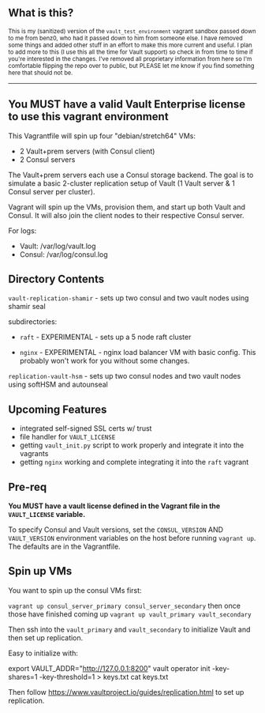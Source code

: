 ## What is this?

<sub>This is my (sanitized) version of the `vault_test_environment` vagrant sandbox passed down to me from benz0, who had it passed down to him from someone else. I have removed some things and added other stuff in an effort to make this more current and useful. I plan to add more to this (I use this all the time for Vault support) so check in from time to time if you're interested in the changes. I've removed all proprietary information from here so I'm comfortable flipping the repo over to public, but PLEASE let me know if you find something here that should not be. </sub>

---

## **You MUST have a valid Vault Enterprise license to use this vagrant environment**

This Vagrantfile will spin up four "debian/stretch64" VMs: 

* 2 Vault+prem servers (with Consul client)
* 2 Consul servers

The Vault+prem servers each use a Consul storage backend. The goal is to simulate a basic 2-cluster replication setup of Vault (1 Vault server & 1 Consul server per cluster).

Vagrant will spin up the VMs, provision them, and start up both Vault and Consul. It will also join the client nodes to their respective Consul server. 

For logs:

* Vault: /var/log/vault.log
* Consul: /var/log/consul.log

## Directory Contents

`vault-replication-shamir` - sets up two consul and two vault nodes using shamir seal

subdirectories:

* `raft` - EXPERIMENTAL - sets up a 5 node raft cluster 

* `nginx` - EXPERIMENTAL - nginx load balancer VM with basic config. This probably won't work for you without some changes. 

`replication-vault-hsm` - sets up two consul nodes and two vault nodes using softHSM and autounseal 


## Upcoming Features 

- integrated self-signed SSL certs w/ trust
- file handler for `VAULT_LICENSE`
- getting `vault_init.py` script to work properly and integrate it into the vagrants
- getting `nginx` working and complete integrating it into the `raft` vagrant 

## Pre-req

**You MUST have a vault license defined in the Vagrant file in the `VAULT_LICENSE` variable.**

To specify Consul and Vault versions, set the `CONSUL_VERSION` AND `VAULT_VERSION` environment variables on the host before running `vagrant up`. The defaults are in the Vagrantfile. 

## Spin up VMs

You want to spin up the consul VMs first: 

`vagrant up consul_server_primary consul_server_secondary` 
then once those have finished coming up 
`vagrant up vault_primary vault_secondary` 

Then ssh into the `vault_primary` and `vault_secondary` to initialize Vault and then set up replication. 

Easy to initialize with:

export VAULT_ADDR="http://127.0.0.1:8200"
vault operator init -key-shares=1 -key-threshold=1 > keys.txt
cat keys.txt

Then follow https://www.vaultproject.io/guides/replication.html to set up replication.

